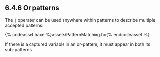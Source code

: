 ## 6.4.6 Or patterns

The `|` operator can be used anywhere within patterns to describe multiple accepted patterns:

{% codeasset haxe %}assets/PatternMatching.hx{% endcodeasset %}

If there is a captured variable in an or-pattern, it must appear in both its sub-patterns.

